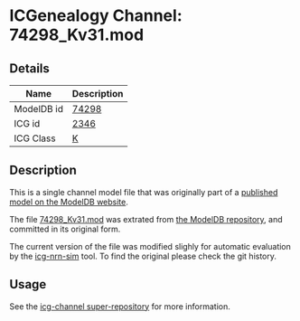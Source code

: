 # ICGenealogy Channel: 74298\_Kv31.mod

## Details

Name | Description
---- | -----------
ModelDB id | [74298](http://senselab.med.yale.edu/ModelDB/ShowModel.cshtml?model=74298)
ICG id | [2346](http://icg.neurotheory.ox.ac.uk/channels/1/2346)
ICG Class | [K](http://icg.neurotheory.ox.ac.uk/channels/1)

## Description

This is a single channel model file that was originally part of a [published model on the ModelDB website](http://senselab.med.yale.edu/ModelDB/ShowModel.cshtml?model=74298).


The file [74298\_Kv31.mod](74298_Kv31.mod) was extrated from [the ModelDB repository](http://senselab.med.yale.edu/ModelDB/ShowModel.cshtml?model=74298), and committed in its original form.

The current version of the file was modified slighly for automatic evaluation by the [icg-nrn-sim](https://github.com/icgenealogy/icg-nrn-sim) tool. To find the original please check the git history.


## Usage

See the [icg-channel super-repository](https://github.com/icgenealogy/icg-channels) for more information.